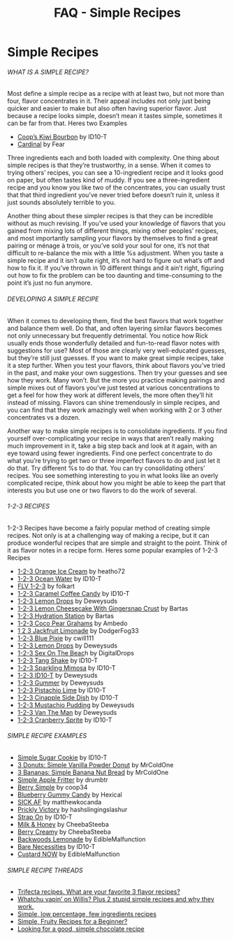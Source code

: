 ﻿---
path: '/faq/simple-recipes'
slug: 'simple-recipes'
title: 'FAQ - Simple Recipes'
---

# Simple Recipes

###### WHAT IS A SIMPLE RECIPE?

Most define a simple recipe as a recipe with at least two, but not more than four, flavor concentrates in it. Their appeal includes not only just being quicker and easier to make but also often having superior flavor. Just because a recipe looks simple, doesn’t mean it tastes simple, sometimes it can be far from that. Heres two Examples

-   [Coop’s Kiwi Bourbon](https://alltheflavors.com/recipes/21614#coop_s_kiwi_bourbon_by_id10_t)  by ID10-T
-   [Cardinal](https://alltheflavors.com/recipes/24962#cardinal_by_fear)  by Fear

Three ingredients each and both loaded with complexity. One thing about simple recipes is that they’re trustworthy, in a sense. When it comes to trying others’ recipes, you can see a 10-ingredient recipe and it looks good on paper, but often tastes kind of muddy. If you see a three-ingredient recipe and you know you like two of the concentrates, you can usually trust that that third ingredient you’ve never tried before doesn’t ruin it, unless it just sounds absolutely terrible to you.

Another thing about these simpler recipes is that they can be incredible without as much revising. If you’ve used your knowledge of flavors that you gained from mixing lots of different things, mixing other peoples’ recipes, and most importantly sampling your flavors by themselves to find a great pairing or ménage à trois, or you’ve sold your soul for one, it’s not that difficult to re-balance the mix with a little %s adjustment. When you taste a simple recipe and it isn’t quite right, it’s not hard to figure out what’s off and how to fix it. If you’ve thrown in 10 different things and it ain’t right, figuring out how to fix the problem can be too daunting and time-consuming to the point it’s just no fun anymore.

###### DEVELOPING A SIMPLE RECIPE

When it comes to developing them, find the best flavors that work together and balance them well. Do that, and often layering similar flavors becomes not only unnecessary but frequently detrimental. You notice how Rick usually ends those wonderfully detailed and fun-to-read flavor notes with suggestions for use? Most of those are clearly very well-educated guesses, but they’re still just guesses. If you want to make great simple recipes, take it a step further. When you test your flavors, think about flavors you’ve tried in the past, and make your own suggestions. Then try your guesses and see how they work. Many won’t. But the more you practice making pairings and simple mixes out of flavors you’ve just tested at various concentrations to get a feel for how they work at different levels, the more often they’ll hit instead of missing. Flavors can shine tremendously in simple recipes, and you can find that they work amazingly well when working with 2 or 3 other concentrates vs a dozen.

Another way to make simple recipes is to consolidate ingredients. If you find yourself over-complicating your recipe in ways that aren’t really making much improvement in it, take a big step back and look at it again, with an eye toward using fewer ingredients. Find one perfect concentrate to do what you’re trying to get two or three imperfect flavors to do and just let it do that. Try different %s to do that. You can try consolidating others’ recipes. You see something interesting to you in what looks like an overly complicated recipe, think about how you might be able to keep the part that interests you but use one or two flavors to do the work of several.

###### 1-2-3 RECIPES

1-2-3 Recipes have become a fairly popular method of creating simple recipes. Not only is at a challenging way of making a recipe, but it can produce wonderful recipes that are simple and straight to the point. Think of it as flavor notes in a recipe form. Heres some popular examples of 1-2-3 Recipes

-   [1-2-3 Orange Ice Cream](https://alltheflavors.com/recipes/95158#1_2_3_orange_ice_cream_by_heatho72) by heatho72
-   [1-2-3 Ocean Water](https://alltheflavors.com/recipes/94826#1_2_3_ocean_water_by_id10_t) by ID10-T
-   [FLV 1-2-3](https://alltheflavors.com/recipes/91493#flv_123_by_folkart) by folkart
-   [1-2-3 Caramel Coffee Candy](https://alltheflavors.com/recipes/92920#1_2_3_caramel_coffee_candy_by_id10_t) by ID10-T
-   [1-2-3 Lemon Drops](https://alltheflavors.com/recipes/92230#123_lemon_drops_theyearinmixing_by_deweysuds) by Deweysuds
-   [1-2-3 Lemon Cheesecake With Gingersnap Crust](https://alltheflavors.com/recipes/91410#1_2_3_lemon_cheesecake_with_gingersnap_crust_by_bartas) by Bartas
-   [1-2-3 Hydration Station](https://alltheflavors.com/recipes/91409#1_2_3_hydration_station_by_bartas) by Bartas
-   [1-2-3 Coco Pear Grahams](https://alltheflavors.com/recipes/91261#1_2_3_coco_pear_grahams_diydownundermarchchallenge_by_ambedo) by Ambedo
-   [1 2 3 Jackfruit Limonade](https://alltheflavors.com/recipes/91043#1_2_3_jackfruit_limonade_by_dodgerfog33) by DodgerFog33
-   [1-2-3 Blue Pixie](https://alltheflavors.com/recipes/90796#1_2_3_blue_pixie_by_cwill111) by cwill111
-   [1-2-3 Lemon Drops](https://alltheflavors.com/recipes/92230#123_lemon_drops_theyearinmixing_by_deweysuds) by Deweysuds
-   [1-2-3 Sex On The Beac](https://alltheflavors.com/recipes/90778#1_2_3_sex_on_the_beach_by_digitaldrops)h by DigitalDrops
-   [1-2-3 Tang Shake](https://alltheflavors.com/recipes/90403#1_2_3_tang_shake_by_id10_t) by ID10-T
-   [1-2-3 Sparkling Mimosa](https://alltheflavors.com/recipes/90487#1_2_3_sparkling_mimosa_by_id10_t) by ID10-T
-   [1-2-3 ID10-T](https://alltheflavors.com/recipes/90215#1_2_3_id10t_theyearinmixing_by_deweysuds) by Deweysuds
-   [1-2-3 Gummer](https://alltheflavors.com/recipes/88794#1_2_3_gummer_by_deweysuds) by Deweysuds
-   [1-2-3 Pistachio Lime](https://alltheflavors.com/recipes/87984#1_2_3_pistachio_lime_by_id10_t) by ID10-T
-   [1-2-3 Cinapple Side Dish](https://alltheflavors.com/recipes/87943#1_2_3_cinapple_side_dish_by_id10_t) by ID10-T
-   [1-2-3 Mustachio Pudding](https://alltheflavors.com/recipes/87751#1_2_3_mustachio_pudding_by_deweysuds) by Deweysuds
-   [1-2-3 Van The Man](https://alltheflavors.com/recipes/79281#1_2_3_van_the_man_by_deweysuds) by Deweysuds
-   [1-2-3 Cranberry Sprite](https://alltheflavors.com/recipes/86917#1_2_3_cranberry_sprite_by_id10_t) by ID10-T

###### SIMPLE RECIPE EXAMPLES

-   [Simple Sugar Cookie](https://alltheflavors.com/recipes/10644#simple_sugar_cookie_by_id10_t)  by ID10-T
-   [3 Donuts: Simple Vanilla Powder Donut](https://alltheflavors.com/recipes/34669#3_donuts_simple_vanilla_powdered_donut_by_mrcoldone)  by MrColdOne
-   [3 Bananas: Simple Banana Nut Bread](https://alltheflavors.com/recipes/34610#3_banana_nuts_simple_banana_nut_bread_by_mrcoldone)  by MrColdOne
-   [Simple Apple Fritter](https://alltheflavors.com/recipes/21661#simple_apple_fritter_by_drumbtr)  by drumbtr
-   [Berry Simple](https://alltheflavors.com/recipes/29959#berry_simple_by_coop34)  by coop34
-   [Blueberry Gummy Candy](https://alltheflavors.com/recipes/181005#blueberry_gummy_candy_v2_by_hexical)  by Hexical
-   [SICK AF](https://alltheflavors.com/recipes/22099#sick_af_by_matthewkocanda)  by matthewkocanda
-   [Prickly Victory](https://alltheflavors.com/recipes/37881#prickly_victory_by_hashslingingslashur)  by hashslingingslashur
-   [Strap On](https://alltheflavors.com/recipes/6487#strap_on_by_id10_t)  by ID10-T
-   [Milk & Honey](https://alltheflavors.com/recipes/13546#milk_honey_by_cheebasteeba)  by CheebaSteeba
-   [Berry Creamy](https://alltheflavors.com/recipes/7840#berry_creamy_by_cheebasteeba)  by CheebaSteeba
-   [Backwoods Lemonade](https://alltheflavors.com/recipes/17882#backwoods_lemonade_by_ediblemalfunction)  by EdibleMalfunction
-   [Bare Necessities](https://alltheflavors.com/recipes/26487#bare_necessities_by_id10_t)  by ID10-T
-   [Custard NOW](https://alltheflavors.com/recipes/73934#custard_now_by_ediblemalfunction)  by EdibleMalfunction

###### SIMPLE RECIPE THREADS

-   [Trifecta recipes. What are your favorite 3 flavor recipes?](https://redd.it/5twj7n)
-   [Whatchu vapin’ on Willis? Plus 2 stupid simple recipes and why they work.](https://redd.it/7e25ki)
-   [Simple, low percentage, few ingredients recipes](https://redd.it/6qjd97)
-   [Simple, Fruity Recipes for a Beginner?](https://www.reddit.com/r/DIY_eJuice/comments/d9pjtm/any_simple_fruity_recipes_for_a_beginner/)
-   [Looking for a good, simple chocolate recipe](https://www.reddit.com/r/DIY_eJuice/comments/cp96nk/looking_for_a_good_and_simple_chocolate_recipe/)
